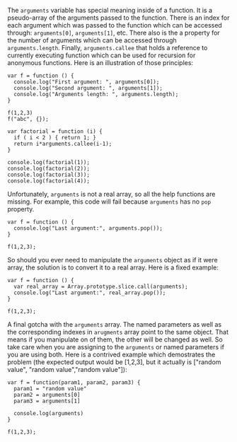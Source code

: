 The `arguments` variable has special meaning inside of a function. It is a pseudo-array of the arguments passed to the function. There is an index for each argument which was passed to the function which can be accessed through: `arguments[0]`, `arguments[1]`, etc. There also is the a property for the number of arguments which can be accessed through `arguments.length`. Finally, `arguments.callee` that holds a reference to currently executing function which can be used for recursion for anonymous functions. Here is an illustration of those principles:

    var f = function () {
      console.log("First argument: ", arguments[0]);
      console.log("Second argument: ", arguments[1]);
      console.log("Arguments length: ", arguments.length);
    }

    f(1,2,3)
    f("abc", {});

    var factorial = function (i) {
      if ( i < 2 ) { return 1; }
      return i*arguments.callee(i-1);
    }

    console.log(factorial(1));
    console.log(factorial(2));
    console.log(factorial(3));
    console.log(factorial(4));

Unfortunately, `arguments` is not a real array, so all the help functions are missing. For example, this code will fail because `arguments` has no `pop` property.

    var f = function () {
      console.log("Last argument:", arguments.pop());
    }

    f(1,2,3);

So should you ever need to manipulate the `arguments` object as if it were array, the solution is to convert it to a real array. Here is a fixed example:

    var f = function () {
      var real_array = Array.prototype.slice.call(arguments);
      console.log("Last argument:", real_array.pop());
    }

    f(1,2,3);

A final gotcha with the `arguments` array. The named parameters as well as the corresponding indexes in `arugments` array point to the same object. That means if you manipulate on of them, the other will be changed as well. So take care when you are assigning to the `arguments` or named parameters if you are using both. Here is a contrived example which demostrates the problem (the expected output would be [1,2,3], but it actually is ["random value", "random value","random value"]):

    var f = function(param1, param2, param3) {
      param1 = "random value"
      param2 = arguments[0]
      param3 = arguments[1]

      console.log(arguments)
    }

    f(1,2,3);
